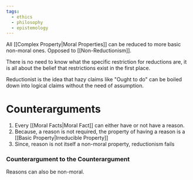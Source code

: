 ```yaml
---
tags:
  - ethics
  - philosophy
  - epistemology
---
```

All [[Complex Property|Moral Properties]] can be reduced to more basic non-moral ones.
Opposed to [[Non-Reductionism]].

There is no need to know what the specific restriction for reductions are, it is all about the belief that restrictions exist in the first place.

Reductionist is the idea that hazy claims like "Ought to do" can be boiled down into logical claims without the need of assumption.
# Counterarguments
1. Every [[Moral Facts|Moral Fact]] can either have or not have a reason.
2. Because, a reason is not required, the property of having a reason is a [[Basic Property|Irreducible Property]]
3. Since, reason is not itself a non-moral property, reductionism fails
### Counterargument to the Counterargument
Reasons can also be non-moral.